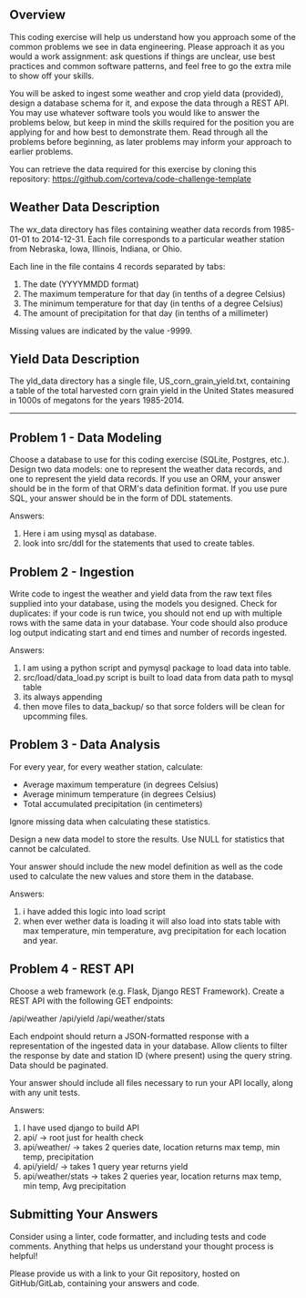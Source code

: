 Overview
--------

This coding exercise will help us understand how you approach some of the common problems we see in data engineering. Please approach it as you would a work assignment: ask questions if things are unclear, use best practices and common software patterns, and feel free to go the extra mile to show off your skills.

You will be asked to ingest some weather and crop yield data (provided), design a database schema for it, and expose the data through a REST API. You may use whatever software tools you would like to answer the problems below, but keep in mind the skills required for the position you are applying for and how best to demonstrate them. Read through all the problems before beginning, as later problems may inform your approach to earlier problems.

You can retrieve the data required for this exercise by cloning this repository:
https://github.com/corteva/code-challenge-template

Weather Data Description
------------------------

The wx_data directory has files containing weather data records from 1985-01-01 to 2014-12-31. Each file corresponds to a particular weather station from Nebraska, Iowa, Illinois, Indiana, or Ohio.

Each line in the file contains 4 records separated by tabs: 

1. The date (YYYYMMDD format)
2. The maximum temperature for that day (in tenths of a degree Celsius)
3. The minimum temperature for that day (in tenths of a degree Celsius)
4. The amount of precipitation for that day (in tenths of a millimeter)

Missing values are indicated by the value -9999.

Yield Data Description
----------------------

The yld_data directory has a single file, US_corn_grain_yield.txt, containing a table of the total harvested corn grain yield in the United States measured in 1000s of megatons for the years 1985-2014.

---

Problem 1 - Data Modeling
-------------------------
Choose a database to use for this coding exercise (SQLite, Postgres, etc.). Design two data models: one to represent the weather data records, and one to represent the yield data records. If you use an ORM, your answer should be in the form of that ORM's data definition format. If you use pure SQL, your answer should be in the form of DDL statements.

Answers:
1) Here i am using mysql as database.
2) look into src/ddl for the statements that used to create tables.

Problem 2 - Ingestion
---------------------
Write code to ingest the weather and yield data from the raw text files supplied into your database, using the models you designed. Check for duplicates: if your code is run twice, you should not end up with multiple rows with the same data in your database. Your code should also produce log output indicating start and end times and number of records ingested.

Answers:
1) I am using a python script and pymysql package to load data into table.
2) src/load/data_load.py script is built to load data from data path to mysql table
3) its always appending
4) then move files to data_backup/ so that sorce folders will be clean for upcomming files.

Problem 3 - Data Analysis
-------------------------
For every year, for every weather station, calculate:

* Average maximum temperature (in degrees Celsius)
* Average minimum temperature (in degrees Celsius)
* Total accumulated precipitation (in centimeters)

Ignore missing data when calculating these statistics.

Design a new data model to store the results. Use NULL for statistics that cannot be calculated.

Your answer should include the new model definition as well as the code used to calculate the new values and store them in the database.

Answers:
1) i have added this logic into load script
2) when ever wether data is loading it will also load into stats table with max temperature, min temperature, avg precipitation
for each location and year.

Problem 4 - REST API
--------------------
Choose a web framework (e.g. Flask, Django REST Framework). Create a REST API with the following GET endpoints:

/api/weather
/api/yield
/api/weather/stats

Each endpoint should return a JSON-formatted response with a representation of the ingested data in your database. Allow clients to filter the response by date and station ID (where present) using the query string. Data should be paginated.

Your answer should include all files necessary to run your API locally, along with any unit tests.

Answers:
1) I have used django to build API
2) api/ -> root just for health check
3) api/weather/ -> takes 2 queries date, location returns max temp, min temp, precipitation
4) api/yield/ -> takes 1 query year returns yield
5) api/weather/stats -> takes 2 queries year, location returns max temp, min temp, Avg precipitation

Submitting Your Answers
-----------------------
Consider using a linter, code formatter, and including tests and code comments. Anything that helps us understand your thought process is helpful!

Please provide us with a link to your Git repository, hosted on GitHub/GitLab, containing your answers and code.
